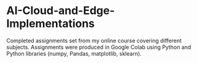 # AI-Cloud-and-Edge-Implementations
Completed assignments set from my online course covering different subjects.
Assignments were produced in Google Colab using Python and Python libraries (numpy, Pandas, matplotlib, sklearn).
